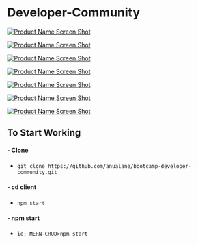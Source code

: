# Developer-Community

[![Product Name Screen Shot][login-screenshot]](https://example.com)

[![Product Name Screen Shot][register-screenshot]](https://example.com)

[![Product Name Screen Shot][add-child]](https://example.com)



[![Product Name Screen Shot][view-child-1]](https://example.com)

[![Product Name Screen Shot][view-child-2]](https://example.com)

[![Product Name Screen Shot][view-child-3]](https://example.com)


[![Product Name Screen Shot][view-child-4]](https://example.com)



## To Start Working
#### - Clone
- `git clone https://github.com/anualane/bootcamp-developer-community.git`
#### - cd client
- `npm start`
#### - npm start
- `ie; MERN-CRUD>npm start`




[register-screenshot]:https://github.com/anualane/bootcamp-developer-community.git/screenshots/1.png
[login-screenshot]: https://github.com/anualane/bootcamp-developer-community.git/screenshots/2.png
[add-child]: https://github.com/anualane/bootcamp-developer-community.git/screenshots/3.png
[view-child-1]: https://github.com/anualane/bootcamp-developer-community.git/screenshots/4.png
[view-child-2]: https://github.com/anualane/bootcamp-developer-community.git/screenshots/5.png
[view-child-3]: https://github.com/anualane/bootcamp-developer-community.git/screenshots/6.png
[view-child-4]: https://github.com/anualane/bootcamp-developer-community.git/screenshots/7.png
[view-child-5]: https://github.com/anualane/bootcamp-developer-community.git/screenshots/8.png

